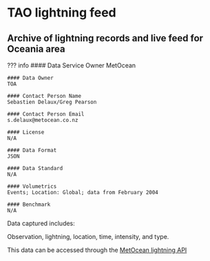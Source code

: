 # TAO lightning feed

## Archive of lightning records and live feed for Oceania area

??? info 
    #### Data Service Owner
    MetOcean

    #### Data Owner
    TOA

    #### Contact Person Name
    Sebastien Delaux/Greg Pearson

    #### Contact Person Email
    s.delaux@metocean.co.nz

    #### License
    N/A

    #### Data Format
    JSON

    #### Data Standard
    N/A

    #### Volumetrics
    Events; Location: Global; data from February 2004

    #### Benchmark
    N/A
	
Data captured includes:

Observation, lightning, location, time, intensity, and type.

This data can be accessed through the [MetOcean lightning API](https://metocean.github.io/lightning/)
